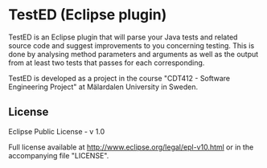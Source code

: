 TestED (Eclipse plugin)
=======================
TestED is an Eclipse plugin that will parse your Java tests and related source
code and suggest improvements to you concerning testing. This is done 
by analysing method parameters and arguments as well as the output from 
at least two tests that passes for each corresponding.

TestED is developed as a project in the course "CDT412 - Software Engineering
Project" at Mälardalen University in Sweden.

License
-------
Eclipse Public License - v 1.0

Full license available at http://www.eclipse.org/legal/epl-v10.html or in the accompanying file "LICENSE".



